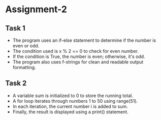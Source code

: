 # Assignment-2
## Task 1
* The program uses an if-else statement to determine if the number is even or odd.
* The condition used is x % 2 == 0 to check for even number.
* If the condition is True, the number is even; otherwise, it's odd.
* The program also uses f-strings for clean and readable output formatting.

## Task 2
* A variable sum is initialized to 0 to store the running total.
* A for loop iterates through numbers 1 to 50 using range(51).
* In each iteration, the current number i is added to sum.
* Finally, the result is displayed using a print() statement.